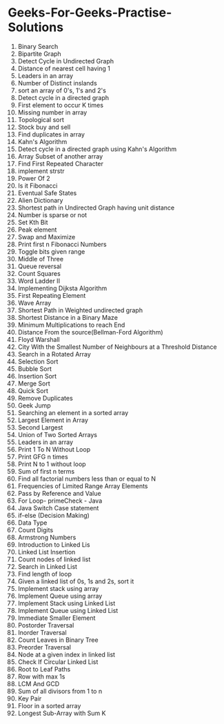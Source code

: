 # Geeks-For-Geeks-Practise-Solutions
1. Binary Search
2. Bipartite Graph
3. Detect Cycle in Undirected Graph
4. Distance of nearest cell having 1
5. Leaders in an array
6. Number of Distinct inslands
7. sort an array of 0's, 1's and 2's
8. Detect cycle in a directed graph
9. First element to occur K times
10. Missing number in array
11. Topological sort
12. Stock buy and sell
13. Find duplicates in array
14. Kahn's Algorithm
15. Detect cycle in a directed graph using Kahn's Algorithm
16. Array Subset of another array
17. Find First Repeated Character
18. implement strstr
19. Power Of 2
20. Is it Fibonacci
21. Eventual Safe States
22. Alien Dictionary
23. Shortest path in Undirected Graph having unit distance
24. Number is sparse or not
25. Set Kth Bit
26. Peak element
27. Swap and Maximize
28. Print first n Fibonacci Numbers
29. Toggle bits given range
30. Middle of Three
31. Queue reversal
32. Count Squares
33. Word Ladder II
34. Implementing Dijksta Algorithm
35. First Repeating Element
36. Wave Array
39. Shortest Path in Weighted undirected graph
40. Shortest Distance in a Binary Maze
41. Minimum Multiplications to reach End
42. Distance From the source(Bellman-Ford Algorithm)
43. Floyd Warshall
44. City With the Smallest Number of Neighbours at a Threshold Distance
45. Search in a Rotated Array
46. Selection Sort
47. Bubble Sort
48. Insertion Sort
49. Merge Sort
50. Quick Sort
51. Remove Duplicates
52. Geek Jump
53. Searching an element in a sorted array
54. Largest Element in Array
55. Second Largest
56. Union of Two Sorted Arrays
57. Leaders in an array
58. Print 1 To N Without Loop
59. Print GFG n times
60. Print N to 1 without loop
61. Sum of first n terms 
62. Find all factorial numbers less than or equal to N
63. Frequencies of Limited Range Array Elements
64. Pass by Reference and Value
65. For Loop- primeCheck - Java
66. Java Switch Case statement
67. if-else (Decision Making)
68. Data Type
69. Count Digits
70. Armstrong Numbers
71. Introduction to Linked Lis
72. Linked List Insertion
73. Count nodes of linked list
74. Search in Linked List
75. Find length of loop
76. Given a linked list of 0s, 1s and 2s, sort it
77. Implement stack using array
78. Implement Queue using array
79. Implement Stack using Linked List
80. Implement Queue using Linked List
81. Immediate Smaller Element
82. Postorder Traversal
83. Inorder Traversal
84. Count Leaves in Binary Tree
85. Preorder Traversal
86. Node at a given index in linked list
87. Check If Circular Linked List
88. Root to Leaf Paths
89. Row with max 1s
90. LCM And GCD
91. Sum of all divisors from 1 to n
92. Key Pair
93. Floor in a sorted array
94. Longest Sub-Array with Sum K